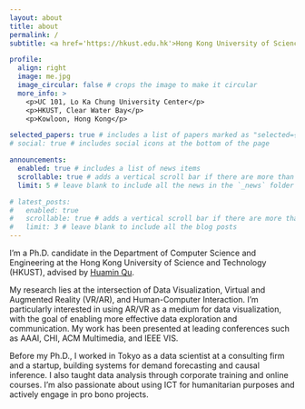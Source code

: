 ```yaml
---
layout: about
title: about
permalink: /
subtitle: <a href='https://hkust.edu.hk'>Hong Kong University of Science and Technology</a>

profile:
  align: right
  image: me.jpg
  image_circular: false # crops the image to make it circular
  more_info: >
    <p>UC 101, Lo Ka Chung University Center</p>
    <p>HKUST, Clear Water Bay</p>
    <p>Kowloon, Hong Kong</p>

selected_papers: true # includes a list of papers marked as "selected={true}"
# social: true # includes social icons at the bottom of the page

announcements:
  enabled: true # includes a list of news items
  scrollable: true # adds a vertical scroll bar if there are more than 3 news items
  limit: 5 # leave blank to include all the news in the `_news` folder

# latest_posts:
#   enabled: true
#   scrollable: true # adds a vertical scroll bar if there are more than 3 new posts items
#   limit: 3 # leave blank to include all the blog posts
---
```

<!-- 
Write your biography here. Tell the world about yourself. Link to your favorite [subreddit](http://reddit.com). You can put a picture in, too. The code is already in, just name your picture `prof_pic.jpg` and put it in the `img/` folder.

Put your address / P.O. box / other info right below your picture. You can also disable any of these elements by editing `profile` property of the YAML header of your `_pages/about.md`. Edit `_bibliography/papers.bib` and Jekyll will render your [publications page](/al-folio/publications/) automatically.

Link to your social media connections, too. This theme is set up to use [Font Awesome icons](https://fontawesome.com/) and [Academicons](https://jpswalsh.github.io/academicons/), like the ones below. Add your Facebook, Twitter, LinkedIn, Google Scholar, or just disable all of them. -->

I’m a Ph.D. candidate in the Department of Computer Science and Engineering at the Hong Kong University of Science and Technology (HKUST), advised by [Huamin Qu](http://www.huamin.org).

My research lies at the intersection of Data Visualization, Virtual and Augmented Reality (VR/AR), and Human-Computer Interaction. I’m particularly interested in using AR/VR as a medium for data visualization, with the goal of enabling more effective data exploration and communication. My work has been presented at leading conferences such as AAAI, CHI, ACM Multimedia, and IEEE VIS.

Before my Ph.D., I worked in Tokyo as a data scientist at a consulting firm and a startup, building systems for demand forecasting and causal inference. I also taught data analysis through corporate training and online courses. I’m also passionate about using ICT for humanitarian purposes and actively engage in pro bono projects.
<!-- ![Your Image Description](/assets/img/1.jpg) -->
